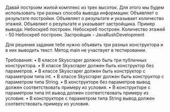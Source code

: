 Давай построим жилой комплекс из трех высоток. Для этого мы будем использовать три разных способа вывода информации:
Объявляет о результате постройки.
Объявляет о результате и указывает количество этажей.
Объявляет о результате и указывает застройщика.
Пример вывода:
Небоскреб построен.
Небоскреб построен. Количество этажей - 50
Небоскреб построен. Застройщик - JavaRushDevelopment

Для решения задания тебе нужно объявить три разных конструктора и в них выводить текст.
Метод main не участвует в тестировании.

Требования:
•	В классе Skyscraper должно быть три публичных конструктора.
•	В классе Skyscraper должен быть конструктор без параметров.
•	В классе Skyscraper должен быть конструктор с параметром типа int.
•	В классе Skyscraper должен быть конструктор с параметром типа String.
•	В конструкторе без параметров вывод должен соответствовать примеру из условия.
•	В конструкторе с параметром типа int вывод должен соответствовать примеру из условия.
•	В конструкторе с параметром типа String вывод должен соответствовать примеру из условия.
